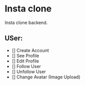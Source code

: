 # Insta clone

Insta clone backend.

## USer:

- [] Create Account
- [] See Profile
- [] Edit Profile
- [] Follow User
- [] Unfollow User
- [] Change Avatar (Image Upload)
